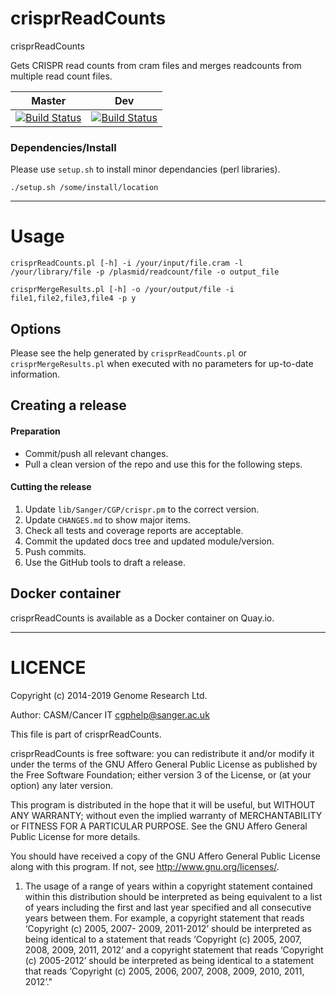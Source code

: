crisprReadCounts
=====

crisprReadCounts

Gets CRISPR read counts from cram files and merges readcounts from multiple read count files.

| Master | Dev |
|---|---|
|  [![Build Status](https://travis-ci.org/cancerit/crisprReadCounts.svg?branch=master)](https://travis-ci.org/cancerit/crisprReadCounts) | [![Build Status](https://travis-ci.org/cancerit/crisprReadCounts.svg?branch=develop)](https://travis-ci.org/cancerit/crisprReadCounts) |

### Dependencies/Install

Please use `setup.sh` to install minor dependancies (perl libraries).

```
./setup.sh /some/install/location
```

---


# Usage

	crisprReadCounts.pl [-h] -i /your/input/file.cram -l /your/library/file -p /plasmid/readcount/file -o output_file

	crisprMergeResults.pl [-h] -o /your/output/file -i file1,file2,file3,file4 -p y



## Options

Please see the help generated by ```crisprReadCounts.pl``` or ```crisprMergeResults.pl``` when executed with no parameters for up-to-date information.


## Creating a release
#### Preparation
* Commit/push all relevant changes.
* Pull a clean version of the repo and use this for the following steps.

#### Cutting the release
1. Update `lib/Sanger/CGP/crispr.pm` to the correct version.
2. Update `CHANGES.md` to show major items.
3. Check all tests and coverage reports are acceptable.
4. Commit the updated docs tree and updated module/version.
5. Push commits.
6. Use the GitHub tools to draft a release.

## Docker container
crisprReadCounts is available as a Docker container on Quay.io.

---

LICENCE
=======
Copyright (c) 2014-2019 Genome Research Ltd.

Author: CASM/Cancer IT <cgphelp@sanger.ac.uk>

This file is part of crisprReadCounts.

crisprReadCounts is free software: you can redistribute it and/or modify it under
the terms of the GNU Affero General Public License as published by the Free
Software Foundation; either version 3 of the License, or (at your option) any
later version.

This program is distributed in the hope that it will be useful, but WITHOUT
ANY WARRANTY; without even the implied warranty of MERCHANTABILITY or FITNESS
FOR A PARTICULAR PURPOSE. See the GNU Affero General Public License for more
details.

You should have received a copy of the GNU Affero General Public License
along with this program. If not, see <http://www.gnu.org/licenses/>.

1. The usage of a range of years within a copyright statement contained within
this distribution should be interpreted as being equivalent to a list of years
including the first and last year specified and all consecutive years between
them. For example, a copyright statement that reads ‘Copyright (c) 2005, 2007-
2009, 2011-2012’ should be interpreted as being identical to a statement that
reads ‘Copyright (c) 2005, 2007, 2008, 2009, 2011, 2012’ and a copyright
statement that reads ‘Copyright (c) 2005-2012’ should be interpreted as being
identical to a statement that reads ‘Copyright (c) 2005, 2006, 2007, 2008,
2009, 2010, 2011, 2012’."
